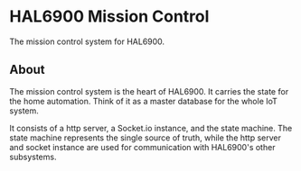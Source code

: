 # HAL6900 Mission Control

The mission control system for HAL6900.

## About

The mission control system is the heart of HAL6900. It carries the state for the home automation. Think of it as a master database for the whole IoT system.

It consists of a http server, a Socket.io instance, and the state machine.
The state machine represents the single source of truth, while the http server and socket instance are used for communication with HAL6900's other subsystems.
